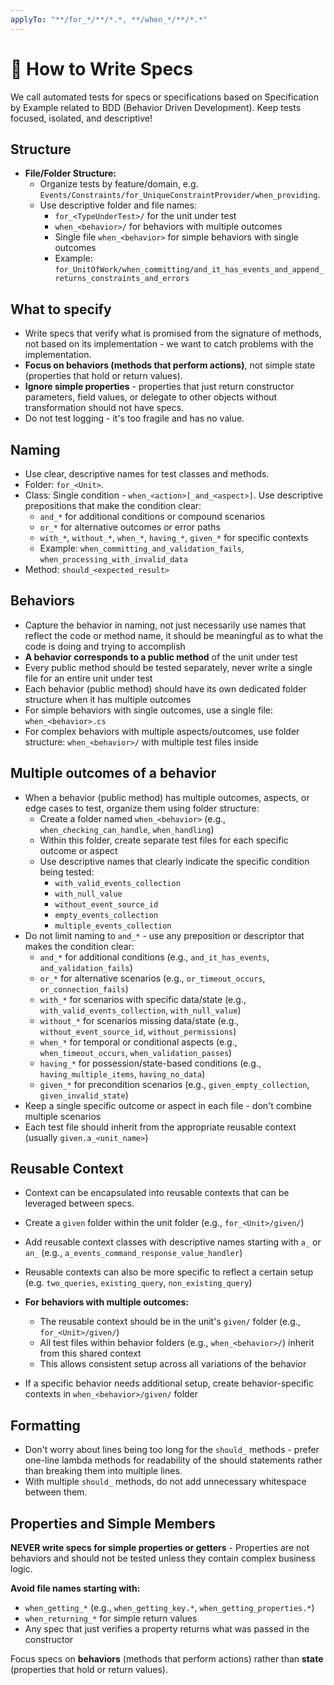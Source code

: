 ```yaml
---
applyTo: "**/for_*/**/*.*, **/when_*/**/*.*"
---
```


# 🧪 How to Write Specs

We call automated tests for specs or specifications based on Specification by Example related to BDD (Behavior Driven Development).
Keep tests focused, isolated, and descriptive!

## Structure

- **File/Folder Structure:**
  - Organize tests by feature/domain, e.g. `Events/Constraints/for_UniqueConstraintProvider/when_providing`.
  - Use descriptive folder and file names:
    - `for_<TypeUnderTest>/` for the unit under test
    - `when_<behavior>/` for behaviors with multiple outcomes
    - Single file `when_<behavior>` for simple behaviors with single outcomes
    - Example: `for_UnitOfWork/when_committing/and_it_has_events_and_append_returns_constraints_and_errors`
 
## What to specify

- Write specs that verify what is promised from the signature of methods, not based on its implementation - we want to catch problems with the implementation.
- **Focus on behaviors (methods that perform actions)**, not simple state (properties that hold or return values).
- **Ignore simple properties** - properties that just return constructor parameters, field values, or delegate to other objects without transformation should not have specs.
- Do not test logging - it's too fragile and has no value.

## Naming

- Use clear, descriptive names for test classes and methods.
- Folder: `for_<Unit>`.
- Class: Single condition - `when_<action>[_and_<aspect>]`. Use descriptive prepositions that make the condition clear:
  - `and_*` for additional conditions or compound scenarios
  - `or_*` for alternative outcomes or error paths
  - `with_*`, `without_*`, `when_*`, `having_*`, `given_*` for specific contexts
  - Example: `when_committing_and_validation_fails`, `when_processing_with_invalid_data`
- Method: `should_<expected_result>`

## Behaviors

- Capture the behavior in naming, not just necessarily use names that reflect the code or method name, it should be meaningful as to what the code is doing and trying to accomplish
- **A behavior corresponds to a public method** of the unit under test
- Every public method should be tested separately, never write a single file for an entire unit under test
- Each behavior (public method) should have its own dedicated folder structure when it has multiple outcomes
- For simple behaviors with single outcomes, use a single file: `when_<behavior>.cs`
- For complex behaviors with multiple aspects/outcomes, use folder structure: `when_<behavior>/` with multiple test files inside

## Multiple outcomes of a behavior

- When a behavior (public method) has multiple outcomes, aspects, or edge cases to test, organize them using folder structure:
  - Create a folder named `when_<behavior>` (e.g., `when_checking_can_handle`, `when_handling`)
  - Within this folder, create separate test files for each specific outcome or aspect
  - Use descriptive names that clearly indicate the specific condition being tested:
    - `with_valid_events_collection`
    - `with_null_value`
    - `without_event_source_id`
    - `empty_events_collection`
    - `multiple_events_collection`
- Do not limit naming to `and_*` - use any preposition or descriptor that makes the condition clear:
  - `and_*` for additional conditions (e.g., `and_it_has_events`, `and_validation_fails`)
  - `or_*` for alternative scenarios (e.g., `or_timeout_occurs`, `or_connection_fails`)
  - `with_*` for scenarios with specific data/state (e.g., `with_valid_events_collection`, `with_null_value`)
  - `without_*` for scenarios missing data/state (e.g., `without_event_source_id`, `without_permissions`)
  - `when_*` for temporal or conditional aspects (e.g., `when_timeout_occurs`, `when_validation_passes`)
  - `having_*` for possession/state-based conditions (e.g., `having_multiple_items`, `having_no_data`)
  - `given_*` for precondition scenarios (e.g., `given_empty_collection`, `given_invalid_state`)
- Keep a single specific outcome or aspect in each file - don't combine multiple scenarios
- Each test file should inherit from the appropriate reusable context (usually `given.a_<unit_name>`)

## Reusable Context

- Context can be encapsulated into reusable contexts that can be leveraged between specs.
- Create a `given` folder within the unit folder (e.g., `for_<Unit>/given/`)
- Add reusable context classes with descriptive names starting with `a_` or `an_` (e.g., `a_events_command_response_value_handler`)
- Reusable contexts can also be more specific to reflect a certain setup (e.g. `two_queries`, `existing_query`, `non_existing_query`)

- **For behaviors with multiple outcomes:**
  - The reusable context should be in the unit's `given/` folder (e.g., `for_<Unit>/given/`)
  - All test files within behavior folders (e.g., `when_<behavior>/`) inherit from this shared context
  - This allows consistent setup across all variations of the behavior
- If a specific behavior needs additional setup, create behavior-specific contexts in `when_<behavior>/given/` folder

## Formatting

- Don't worry about lines being too long for the `should_` methods - prefer one-line lambda methods for readability of the should statements rather than breaking them into multiple lines.
- With multiple `should_` methods, do not add unnecessary whitespace between them.

## Properties and Simple Members

**NEVER write specs for simple properties or getters** - Properties are not behaviors and should not be tested unless they contain complex business logic.

**Avoid file names starting with:**
- `when_getting_*` (e.g., `when_getting_key.*`, `when_getting_properties.*`)
- `when_returning_*` for simple return values
- Any spec that just verifies a property returns what was passed in the constructor

Focus specs on **behaviors** (methods that perform actions) rather than **state** (properties that hold or return values).
